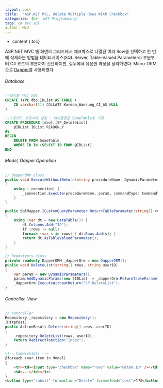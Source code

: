 ```yaml
---
layout: post
title:  "ASP.NET MVC, Delete Multiple Rows With Checkbox"
categories: [C#ㆍ.NET Programming]
tags: c# mvc sql
author: MsJ
---
```


* content
{:toc}

ASP.NET MVC 웹 화면의 그리드에서 체크박스로 나열된 여러 Row를 선택하고 한 번에 삭제하는 방법을 데이터베이스(SQL Server, Table-Valued Parameters) 부분부터 C# 코드의 부분까지 간단하지만, 실무에서 유용한 과정을 정리하였다. Micro-ORM으로 [Dapper](https://www.nuget.org/packages/Dapper/)를 사용하였다.

###### Database 

```sql
--테이블 타입 생성 
CREATE TYPE dbo.IDList AS TABLE (
    ID varchar(11) COLLATE Korean_Wansung_CI_AS NULL
)

--스토어드 프로시저 생성 : 테이블명은 SomeTable로 가정 
CREATE PROCEDURE [dbo].[SP_DeleteList]
    @IDList IDList READONLY
AS
BEGIN
    DELETE FROM SomeTable
    WHERE ID IN (SELECT ID FROM @IDList) 
END
```





###### Model, Dapper Operation

```csharp
// DapperORM class
public void ExecuteWithoutReturn(string procedureName, DynamicParameters param)
{
    using (_connection) {
        _connection.Execute(procedureName, param, commandType: CommandType.StoredProcedure);
    }
}

public SqlMapper.ICustomQueryParameter ReturnTableParameter(string[] rows)
{
    using (var dt = new DataTable()) {
        dt.Columns.Add("ID");
        if (rows != null)
        foreach (var s in rows) { dt.Rows.Add(s); }
        return dt.AsTableValuedParameter();
    }
}

// Repository class
private readonly DapperORM _dapperOrm = new DapperORM();
public void DeleteList(string[] rows, string userID)
{
    var param = new DynamicParameters();
    param.AddDynamicParams(new {IDList  = _dapperOrm.ReturnTableParameter(rows), userID});
    _dapperOrm.ExecuteWithoutReturn("SP_DeleteList");
}
```

###### Controller, View

```csharp
// Controller
Repository _repository = new Repository();
[HttpPost]
public ActionResult Delete(string[] rows, userID)
{
    _repository.DeleteList(rows, userID);
    return RedirectToAction("Index");
}
```

```html
<!-- View(chtml) -->
@foreach (var item in Model)
{
    <tr><td><input type="checkbox" name="rows" value="@item.ID" /></td>
    <td>...</td></tr>
}
<button type="submit" formaction="Delete" formmethod="post">삭제</button>
```
